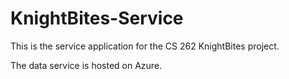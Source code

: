 # KnightBites-Service

This is the service application for the CS 262 KnightBites project.

The data service is hosted on Azure.
